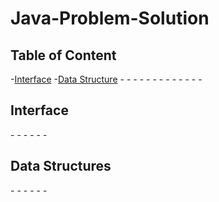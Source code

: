 # Java-Problem-Solution


## Table of Content

-[Interface](#interface)
-[Data Structure](#data-structures)
-[]()
-[]()
-[]()
-[]()
-[]()
-[]()
-[]()
-[]()
-[]()
-[]()
-[]()
-[]()
-[]()

## Interface
-[]()
-[]()
-[]()
-[]()
-[]()
-[]()

## Data Structures
-[]()
-[]()
-[]()
-[]()
-[]()
-[]()
